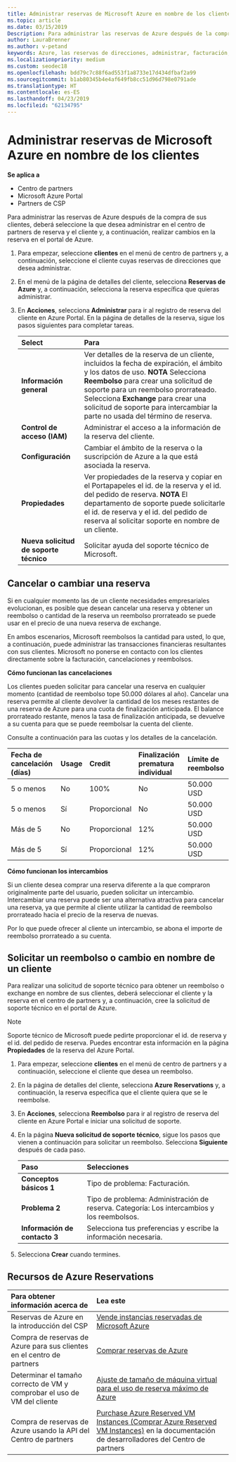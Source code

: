 ```yaml
---
title: Administrar reservas de Microsoft Azure en nombre de los clientes | Centro de partners
ms.topic: article
ms.date: 03/15/2019
Description: Para administrar las reservas de Azure después de la compra de sus clientes, deberá seleccione la que desea administrar en el centro de partners de reserva y el cliente y, a continuación, realizar cambios en la reserva en el portal de Azure.
author: LauraBrenner
ms.author: v-petand
keywords: Azure, las reservas de direcciones, administrar, facturación, adquirir, Cancelar, exchange, tasa de finalización anticipada
ms.localizationpriority: medium
ms.custom: seodec18
ms.openlocfilehash: bdd79c7c88f6ad553f1a8733e17d434dfbaf2a99
ms.sourcegitcommit: b1ab80345b4e4af649fb8cc51d96d798e0791ade
ms.translationtype: HT
ms.contentlocale: es-ES
ms.lasthandoff: 04/23/2019
ms.locfileid: "62134795"
---
```

# <a name="manage-microsoft-azure-reservations-on-behalf-of-your-customers"></a>Administrar reservas de Microsoft Azure en nombre de los clientes

**Se aplica a**

-  Centro de partners
-  Microsoft Azure Portal
-  Partners de CSP

Para administrar las reservas de Azure después de la compra de sus clientes, deberá seleccione la que desea administrar en el centro de partners de reserva y el cliente y, a continuación, realizar cambios en la reserva en el portal de Azure. 

1. Para empezar, seleccione **clientes** en el menú de centro de partners y, a continuación, seleccione el cliente cuyas reservas de direcciones que desea administrar. 

2. En el menú de la página de detalles del cliente, selecciona **Reservas de Azure** y, a continuación, selecciona la reserva específica que quieras administrar.  

3. En **Acciones**, selecciona **Administrar** para ir al registro de reserva del cliente en Azure Portal. En la página de detalles de la reserva, sigue los pasos siguientes para completar tareas.  

    | **Select**   | **Para**    |
    |:-----------------------------|:-----------------|
    | **Información general**   | Ver detalles de la reserva de un cliente, incluidos la fecha de expiración, el ámbito y los datos de uso. **NOTA** Selecciona **Reembolso** para crear una solicitud de soporte para un reembolso prorrateado. Selecciona **Exchange** para crear una solicitud de soporte para intercambiar la parte no usada del término de reserva.  
    | **Control de acceso (IAM)**   | Administrar el acceso a la información de la reserva del cliente.|
    | **Configuración**   | Cambiar el ámbito de la reserva o la suscripción de Azure a la que está asociada la reserva.    |
    | **Propiedades**   | Ver propiedades de la reserva y copiar en el Portapapeles el id. de la reserva y el id. del pedido de reserva. **NOTA** El departamento de soporte puede solicitarle el id. de reserva y el id. del pedido de reserva al solicitar soporte en nombre de un cliente.    |
    | **Nueva solicitud de soporte técnico**    | Solicitar ayuda del soporte técnico de Microsoft.   |
 
## <a name="cancel-or-exchange-a-reservation"></a>Cancelar o cambiar una reserva 

Si en cualquier momento las de un cliente necesidades empresariales evolucionan, es posible que desean cancelar una reserva y obtener un reembolso o cantidad de la reserva un reembolso prorrateado se puede usar en el precio de una nueva reserva de exchange.

En ambos escenarios, Microsoft reembolsos la cantidad para usted, lo que, a continuación, puede administrar las transacciones financieras resultantes con sus clientes. Microsoft no ponerse en contacto con los clientes directamente sobre la facturación, cancelaciones y reembolsos.   
 

**Cómo funcionan las cancelaciones**

Los clientes pueden solicitar para cancelar una reserva en cualquier momento (cantidad de reembolso tope 50.000 dólares al año). Cancelar una reserva permite al cliente devolver la cantidad de los meses restantes de una reserva de Azure para una cuota de finalización anticipada. El balance prorrateado restante, menos la tasa de finalización anticipada, se devuelve a su cuenta para que se puede reembolsar la cuenta del cliente. 

Consulte a continuación para las cuotas y los detalles de la cancelación.


|**Fecha de cancelación**<br> (días)   |**Usage**    |**Credit**  |**Finalización prematura**<br> individual    |**Límite de reembolso** | 
|:----------------------------------|:------------|:-----------|:--------------------------------|:--------------|
|5 o menos                         | No          | 100%       | No                              | 50.000 USD   |
|5 o menos                         | Sí         | Proporcional  | No                              | 50.000 USD   |
|Más de 5                        | No          | Proporcional  | 12%                             | 50.000 USD   |
|Más de 5                        | Sí         | Proporcional  | 12%                             | 50.000 USD   |


**Cómo funcionan los intercambios** 

Si un cliente desea comprar una reserva diferente a la que compraron originalmente parte del usuario, pueden solicitar un intercambio. Intercambiar una reserva puede ser una alternativa atractiva para cancelar una reserva, ya que permite al cliente utilizar la cantidad de reembolso prorrateado hacia el precio de la reserva de nuevas. 

Por lo que puede ofrecer al cliente un intercambio, se abona el importe de reembolso prorrateado a su cuenta.


## <a name="request-a-refund-or-exchange-on-behalf-of-a-customer"></a>Solicitar un reembolso o cambio en nombre de un cliente 

Para realizar una solicitud de soporte técnico para obtener un reembolso o exchange en nombre de sus clientes, deberá seleccionar el cliente y la reserva en el centro de partners y, a continuación, cree la solicitud de soporte técnico en el portal de Azure. 

>[!NOTE]
>Soporte técnico de Microsoft puede pedirte proporcionar el id. de reserva y el id. del pedido de reserva. Puedes encontrar esta información en la página **Propiedades** de la reserva del Azure Portal. 

1. Para empezar, seleccione **clientes** en el menú de centro de partners y a continuación, seleccione el cliente que desea un reembolso. 

2. En la página de detalles del cliente, selecciona **Azure Reservations** y, a continuación, la reserva específica que el cliente quiera que se le reembolse.  

3. En **Acciones**, selecciona **Reembolso** para ir al registro de reserva del cliente en Azure Portal e iniciar una solicitud de soporte.  

4. En la página **Nueva solicitud de soporte técnico**, sigue los pasos que vienen a continuación para solicitar un reembolso. Selecciona **Siguiente** después de cada paso. 

    |**Paso**                    |**Selecciones**    |
    |:---------------------------|:-----------------|
    |**Conceptos básicos 1**                |Tipo de problema: Facturación.  |
    |**Problema 2**               |Tipo de problema: Administración de reserva. Categoría: Los intercambios y los reembolsos. |
    |**Información de contacto 3**   |Selecciona tus preferencias y escribe la información necesaria. 

5.  Selecciona **Crear** cuando termines.

## <a name="azure-reservations-resources"></a>Recursos de Azure Reservations
|**Para obtener información acerca de**   |**Lea este**    |
|:-----------------------------|:-----------------|
|Reservas de Azure en la introducción del CSP  | [Vende instancias reservadas de Microsoft Azure](azure-reservations.md) |
|Compra de reservas de Azure para sus clientes en el centro de partners   |[Comprar reservas de Azure](azure-reservations-buying.md) |
|Determinar el tamaño correcto de VM y comprobar el uso de VM del cliente   |[Ajuste de tamaño de máquina virtual para el uso de reserva máximo de Azure](azure-usage.md)   |
|Compra de reservas de Azure usando la API del Centro de partners | [Purchase Azure Reserved VM Instances (Comprar Azure Reserved VM Instances)](https://docs.microsoft.com/partner-center/develop/purchase-azure-reservations) en la documentación de desarrolladores del Centro de partners

